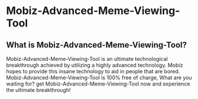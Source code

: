 # Mobiz-Advanced-Meme-Viewing-Tool
## What is Mobiz-Advanced-Meme-Viewing-Tool?
Mobiz-Advanced-Meme-Viewing-Tool is an ultimate technological breakthrough achieved by utilizing a highly advanced technology. Mobiz hopes to provide this insane technology to aid in people that are bored. Mobiz-Advanced-Meme-Viewing-Tool is 100% free of charge, What are you waiting for? get Mobiz-Advanced-Meme-Viewing-Tool now and experience the ultimate breakthrough!
